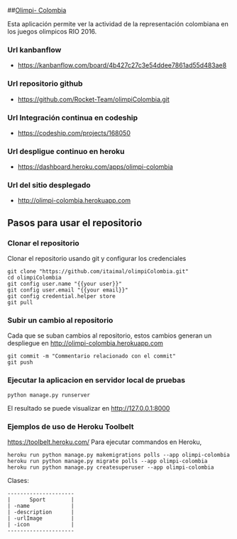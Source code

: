 ##[Olimpi- Colombia](http://olimpi-colombia.herokuapp.com)

Esta aplicación permite ver la actividad de la representación colombiana en los juegos olimpicos RIO 2016.


### Url kanbanflow
* https://kanbanflow.com/board/4b427c27c3e54ddee7861ad55d483ae8

### Url repositorio github
* https://github.com/Rocket-Team/olimpiColombia.git

### Url Integración continua en codeship
* https://codeship.com/projects/168050

### Url despligue continuo en heroku
* https://dashboard.heroku.com/apps/olimpi-colombia

### Url del sitio desplegado
* http://olimpi-colombia.herokuapp.com


##  Pasos para usar el repositorio

### Clonar el repositorio

Clonar el repositorio usando git y configurar los credenciales

```
git clone "https://github.com/itaimal/olimpiColombia.git"
cd olimpiColombia
git config user.name "{{your user}}"
git config user.email "{{your email}}"
git config credential.helper store
git pull
```

### Subir un cambio al repositorio
Cada que se suban cambios al repositorio, estos cambios generan un despliegue en 
http://olimpi-colombia.herokuapp.com
```
git commit -m "Commentario relacionado con el commit"
git push
```

### Ejecutar la aplicacion en servidor local de pruebas

```
python manage.py runserver
```

El resultado se puede visualizar en http://127.0.0.1:8000


### Ejemplos de uso de Heroku Toolbelt
https://toolbelt.heroku.com/ Para ejecutar commandos en Heroku,
```
heroku run python manage.py makemigrations polls --app olimpi-colombia
heroku run python manage.py migrate polls --app olimpi-colombia
heroku run python manage.py createsuperuser --app olimpi-colombia
```


Clases:
```
---------------------
|      Sport        |
| -name             |
| -description      |
| -urlImage         |
| -icon             |
---------------------
```
